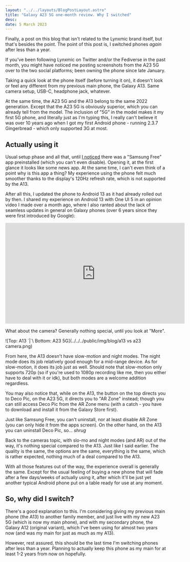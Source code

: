```yaml
---
layout: "../../layouts/BlogPostLayout.astro"
title: "Galaxy A23 5G one-month review. Why I switched"
desc:
date: 5 March 2023
---
```

Finally, a post on this blog that isn't related to the Lynxmic brand itself, but that's besides the point. The point of this post is, I switched phones *again* after less than a year.

If you've been following Lynxmic on Twitter and/or the Fediverse in the past month, you might have noticed me posting screenshots from the A23 5G over to the two social platforms; been owning the phone since late January.

Taking a quick look at the phone itself (before turning it on), it doesn't look or feel any different from my previous main phone, the Galaxy A13. Same camera setup, USB-C, headphone jack, whatever.

At the same time, the A23 5G and the A13 belong to the same 2022 generation. Except that the A23 5G is obviously superior, which you can already tell from the model. The inclusion of "5G" in the model makes it my first 5G phone, and literally just as I'm typing this, I really can't believe it was over 10 years ago when I got my first Android phone - running 2.3.7 Gingerbread - which only supported 3G at most.

## Actually using it
Usual setup phase and all that, until [I noticed][1] there was a "Samsung Free" app preinstalled (which you can't even disable). Opening it, at the first glance it looks like some news app. At the same time, I can't even think of a point why is this app a thing? My experience using the phone felt much smoother thanks to the display's 120Hz refresh rate, which is not supported by the A13.

After all this, I updated the phone to Android 13 as it had already rolled out by then. I shared my experience on Android 13 with One UI 5 in an opinion video I made over a month ago, where I also ranted about the lack of seamless updates in general on Galaxy phones (over 6 years since they were first introduced by Google):

<center><iframe width="560" height="315" src="https://www.youtube-nocookie.com/embed/v98-XFlQRjA" title="YouTube video player" frameborder="0" allow="accelerometer; autoplay; clipboard-write; encrypted-media; gyroscope; picture-in-picture; web-share" allowfullscreen></iframe></center>

What about the camera? Generally nothing special, until you look at "More".

![Top: A13 \`|`\ Bottom: A23 5G](../../../public/img/blog/a13 vs a23 camera.png)

From here, the A13 doesn't have slow-motion and night modes. The night mode does its job relatively good enough for a mid-range device. As for slow-motion, it does its job just as well. Should note that slow-motion only supports 720p (so if you're used to 1080p recording like me, then you either have to deal with it or idk), but both modes are a welcome addition regardless.

You may also notice that, while on the A13, the button on the top directs you to Deco Pic, on the A23 5G, it directs you to "AR Zone" instead; though you can still access Deco Pic from the AR Zone menu (with a catch - you have to download and install it from the Galaxy Store first).

Just like Samsung Free, you can't uninstall, nor at least disable AR Zone (you can only hide it from the apps screen). On the other hand, on the A13 you can uninstall Deco Pic, so...  *shrug*

Back to the cameras topic, with slo-mo and night modes (and AR) out of the way, it's nothing special compared to the A13. Just like I said earlier. The quality is the same, the options are the same, everything is the same, which is rather expected, nothing much of a deal compared to the A13.

With all those features out of the way, the experience overall is generally the same. Except for the usual feeling of buying a new phone that will fade after a few days/weeks of actually using it, after which it'll be just yet another typical Android phone put on a table ready for use at any moment.

## So, why did I switch?
There's a good explanation to this. I'm considering giving my previous main phone (the A13) to another family member, and just live with my new A23 5G (which is now my main phone), and with my secondary phone, the Galaxy A12 (original variant), which I've been using for almost two years now (and was my main for just as much as my A13).

However, rest assured, this should be the last time I'm switching phones after less than a year. Planning to actually keep this phone as my main for at least 1-2 years from now on hopefully.

[1]: https://wetdry.world/@lynxmic/109757111919386114